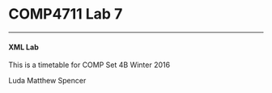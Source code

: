 # COMP4711 Lab 7
---
#### XML Lab

This is a timetable for COMP Set 4B Winter 2016

Luda
Matthew
Spencer

